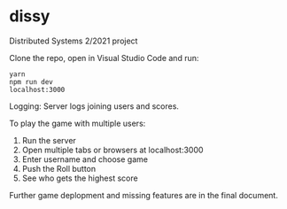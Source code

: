 # dissy
Distributed Systems 2/2021 project

Clone the repo, open in Visual Studio Code and run:

```
yarn
npm run dev
localhost:3000
```

Logging:
Server logs joining users and scores.

To play the game with multiple users:

1. Run the server
2. Open multiple tabs or browsers at localhost:3000
3. Enter username and choose game
4. Push the Roll button 
5. See who gets the highest score

Further game deplopment and missing features are in the final document.
